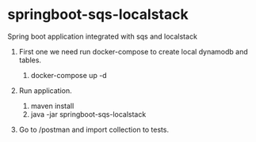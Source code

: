 # springboot-sqs-localstack
Spring boot application integrated with sqs and localstack

1. First one we need run docker-compose to create local dynamodb and tables.
   1. docker-compose up -d

2. Run application.
   1. maven install
   2. java -jar springboot-sqs-localstack

3. Go to /postman and import collection to tests.